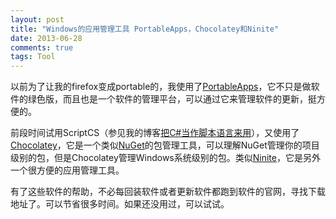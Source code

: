 ```yaml
---
layout: post
title: "Windows的应用管理工具 PortableApps，Chocolatey和Ninite"
date: 2013-06-28
comments: true
tags: Tool
---
```

<p>以前为了让我的firefox变成portable的，我使用了<a href="http://portableapps.com/">PortableApps</a>，它不只是做软件的绿色版，而且也是一个软件的管理平台，可以通过它来管理软件的更新，挺方便的。</p>
<p>前段时间试用ScriptCS（参见我的博客<a href="http://fresky.github.io/blog/2013/05/16/use-csharp-as-script-language/">把C#当作脚本语言来用</a>），又使用了<a href="http://chocolatey.org/">Chocolatey</a>，它是一个类似<a href="http://nuget.org/">NuGet</a>的包管理工具，可以理解NuGet管理你的项目级别的包，但是Chocolatey管理Windows系统级别的包。类似<a href="http://ninite.com/">Ninite</a>，它是另外一个很方便的应用管理工具。</p>
<p>有了这些软件的帮助，不必每回装软件或者更新软件都跑到软件的官网，寻找下载地址了。可以节省很多时间。如果还没用过，可以试试。</p>